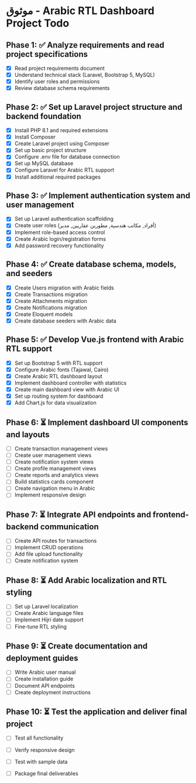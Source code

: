 # موثوق - Arabic RTL Dashboard Project Todo

## Phase 1: ✅ Analyze requirements and read project specifications
- [x] Read project requirements document
- [x] Understand technical stack (Laravel, Bootstrap 5, MySQL)
- [x] Identify user roles and permissions
- [x] Review database schema requirements

## Phase 2: ✅ Set up Laravel project structure and backend foundation
- [x] Install PHP 8.1 and required extensions
- [x] Install Composer
- [x] Create Laravel project using Composer
- [x] Set up basic project structure
- [x] Configure .env file for database connection
- [x] Set up MySQL database
- [x] Configure Laravel for Arabic RTL support
- [x] Install additional required packages

## Phase 3: ✅ Implement authentication system and user management
- [x] Set up Laravel authentication scaffolding
- [x] Create user roles (أفراد, مكاتب هندسية, مطورين عقاريين, مدير)
- [x] Implement role-based access control
- [x] Create Arabic login/registration forms
- [x] Add password recovery functionality

## Phase 4: ✅ Create database schema, models, and seeders
- [x] Create Users migration with Arabic fields
- [x] Create Transactions migration
- [x] Create Attachments migration
- [x] Create Notifications migration
- [x] Create Eloquent models
- [x] Create database seeders with Arabic data

## Phase 5: ✅ Develop Vue.js frontend with Arabic RTL support
- [x] Set up Bootstrap 5 with RTL support
- [x] Configure Arabic fonts (Tajawal, Cairo)
- [x] Create Arabic RTL dashboard layout
- [x] Implement dashboard controller with statistics
- [x] Create main dashboard view with Arabic UI
- [x] Set up routing system for dashboard
- [x] Add Chart.js for data visualization

## Phase 6: ⏳ Implement dashboard UI components and layouts
- [ ] Create transaction management views
- [ ] Create user management views
- [ ] Create notification system views
- [ ] Create profile management views
- [ ] Create reports and analytics views
- [ ] Build statistics cards component
- [ ] Create navigation menu in Arabic
- [ ] Implement responsive design

## Phase 7: ⏳ Integrate API endpoints and frontend-backend communication
- [ ] Create API routes for transactions
- [ ] Implement CRUD operations
- [ ] Add file upload functionality
- [ ] Create notification system

## Phase 8: ⏳ Add Arabic localization and RTL styling
- [ ] Set up Laravel localization
- [ ] Create Arabic language files
- [ ] Implement Hijri date support
- [ ] Fine-tune RTL styling

## Phase 9: ⏳ Create documentation and deployment guides
- [ ] Write Arabic user manual
- [ ] Create installation guide
- [ ] Document API endpoints
- [ ] Create deployment instructions

## Phase 10: ⏳ Test the application and deliver final project
- [ ] Test all functionality
- [ ] Verify responsive design
- [ ] Test with sample data
- [ ] Package final deliverables

